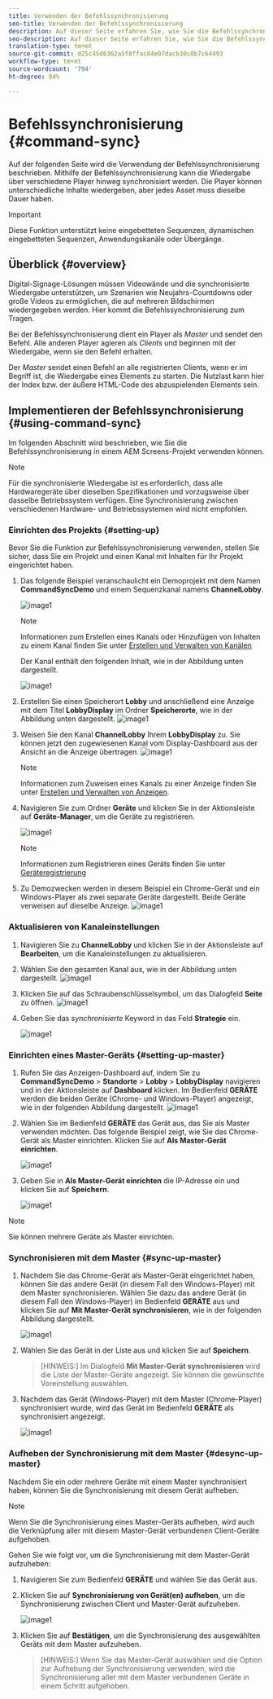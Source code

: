 ```yaml
---
title: Verwenden der Befehlssynchronisierung
seo-title: Verwenden der Befehlssynchronisierung
description: Auf dieser Seite erfahren Sie, wie Sie die Befehlssynchronisierung verwenden.
seo-description: Auf dieser Seite erfahren Sie, wie Sie die Befehlssynchronisierung verwenden.
translation-type: tm+mt
source-git-commit: d25c45d6362a5f8ffac84e07dacb30c0b7c64493
workflow-type: tm+mt
source-wordcount: '794'
ht-degree: 94%

---
```



# Befehlssynchronisierung {#command-sync}

Auf der folgenden Seite wird die Verwendung der Befehlssynchronisierung beschrieben. Mithilfe der Befehlssynchronisierung kann die Wiedergabe über verschiedene Player hinweg synchronisiert werden. Die Player können unterschiedliche Inhalte wiedergeben, aber jedes Asset muss dieselbe Dauer haben.

>[!IMPORTANT]
>
>Diese Funktion unterstützt keine eingebetteten Sequenzen, dynamischen eingebetteten Sequenzen, Anwendungskanäle oder Übergänge.

## Überblick {#overview}

Digital-Signage-Lösungen müssen Videowände und die synchronisierte Wiedergabe unterstützen, um Szenarien wie Neujahrs-Countdowns oder große Videos zu ermöglichen, die auf mehreren Bildschirmen wiedergegeben werden. Hier kommt die Befehlssynchronisierung zum Tragen.

Bei der Befehlssynchronisierung dient ein Player als *Master* und sendet den Befehl. Alle anderen Player agieren als *Clients* und beginnen mit der Wiedergabe, wenn sie den Befehl erhalten.

Der *Master* sendet einen Befehl an alle registrierten Clients, wenn er im Begriff ist, die Wiedergabe eines Elements zu starten. Die Nutzlast kann hier der Index bzw. der äußere HTML-Code des abzuspielenden Elements sein.

## Implementieren der Befehlssynchronisierung {#using-command-sync}

Im folgenden Abschnitt wird beschrieben, wie Sie die Befehlssynchronisierung in einem AEM Screens-Projekt verwenden können.

>[!NOTE]
>
>Für die synchronisierte Wiedergabe ist es erforderlich, dass alle Hardwaregeräte über dieselben Spezifikationen und vorzugsweise über dasselbe Betriebssystem verfügen. Eine Synchronisierung zwischen verschiedenen Hardware- und Betriebssystemen wird nicht empfohlen.

### Einrichten des Projekts {#setting-up}

Bevor Sie die Funktion zur Befehlssynchronisierung verwenden, stellen Sie sicher, dass Sie ein Projekt und einen Kanal mit Inhalten für Ihr Projekt eingerichtet haben.

1. Das folgende Beispiel veranschaulicht ein Demoprojekt mit dem Namen **CommandSyncDemo** und einem Sequenzkanal namens **ChannelLobby**.

   ![image1](assets/command-sync/command-sync1-1.png)

   >[!NOTE]
   >
   >Informationen zum Erstellen eines Kanals oder Hinzufügen von Inhalten zu einem Kanal finden Sie unter [Erstellen und Verwalten von Kanälen](/help/user-guide/managing-channels.md)

   Der Kanal enthält den folgenden Inhalt, wie in der Abbildung unten dargestellt.

   ![image1](assets/command-sync/command-sync2-1.png)

1. Erstellen Sie einen Speicherort **Lobby** und anschließend eine Anzeige mit dem Titel **LobbyDisplay** im Ordner **Speicherorte**, wie in der Abbildung unten dargestellt.
   ![image1](assets/command-sync/command-sync3-1.png)

1. Weisen Sie den Kanal **ChannelLobby** Ihrem **LobbyDisplay** zu. Sie können jetzt den zugewiesenen Kanal vom Display-Dashboard aus der Ansicht an die Anzeige übertragen.
   ![image1](assets/command-sync/command-sync4-1.png)

   >[!NOTE]
   >
   >Informationen zum Zuweisen eines Kanals zu einer Anzeige finden Sie unter [Erstellen und Verwalten von Anzeigen](/help/user-guide/managing-displays.md).

1. Navigieren Sie zum Ordner **Geräte** und klicken Sie in der Aktionsleiste auf **Geräte-Manager**, um die Geräte zu registrieren.

   ![image1](assets/command-sync5.png)

   >[!NOTE]
   >
   >Informationen zum Registrieren eines Geräts finden Sie unter [Geräteregistrierung](/help/user-guide/device-registration.md)

1. Zu Demozwecken werden in diesem Beispiel ein Chrome-Gerät und ein Windows-Player als zwei separate Geräte dargestellt. Beide Geräte verweisen auf dieselbe Anzeige.
   ![image1](assets/command-sync6.png)

### Aktualisieren von Kanaleinstellungen

1. Navigieren Sie zu **ChannelLobby** und klicken Sie in der Aktionsleiste auf **Bearbeiten**, um die Kanaleinstellungen zu aktualisieren.

1. Wählen Sie den gesamten Kanal aus, wie in der Abbildung unten dargestellt.
   ![image1](assets/command-sync/command-sync7-1.png)

1. Klicken Sie auf das Schraubenschlüsselsymbol, um das Dialogfeld **Seite** zu öffnen.
   ![image1](assets/command-sync/command-sync8-1.png)

1. Geben Sie das *synchronisierte* Keyword in das Feld **Strategie** ein.

   ![image1](assets/command-sync/command-sync9-1.png)


### Einrichten eines Master-Geräts {#setting-up-master}

1. Rufen Sie das Anzeigen-Dashboard auf, indem Sie zu **CommandSyncDemo** > **Standorte** > **Lobby** > **LobbyDisplay** navigieren und in der Aktionsleiste auf **Dashboard** klicken.
Im Bedienfeld **GERÄTE** werden die beiden Geräte (Chrome- und Windows-Player) angezeigt, wie in der folgenden Abbildung dargestellt.
   ![image1](assets/command-sync/command-sync10-1.png)

1. Wählen Sie im Bedienfeld **GERÄTE** das Gerät aus, das Sie als Master verwenden möchten. Das folgende Beispiel zeigt, wie Sie das Chrome-Gerät als Master einrichten. Klicken Sie auf **Als Master-Gerät einrichten**.

   ![image1](assets/command-sync/command-sync11-1.png)

1. Geben Sie in **Als Master-Gerät einrichten** die IP-Adresse ein und klicken Sie auf **Speichern**.

   ![image1](assets/command-sync/command-sync12-1.png)

>[!NOTE]
>
>Sie können mehrere Geräte als Master einrichten.

### Synchronisieren mit dem Master {#sync-up-master}

1. Nachdem Sie das Chrome-Gerät als Master-Gerät eingerichtet haben, können Sie das andere Gerät (in diesem Fall den Windows-Player) mit dem Master synchronisieren.
Wählen Sie dazu das andere Gerät (in diesem Fall den Windows-Player) im Bedienfeld **GERÄTE** aus und klicken Sie auf **Mit Master-Gerät synchronisieren**, wie in der folgenden Abbildung dargestellt.

   ![image1](assets/command-sync/command-sync13-1.png)

1. Wählen Sie das Gerät in der Liste aus und klicken Sie auf **Speichern**.

   >[HINWEIS:]
   > Im Dialogfeld **Mit Master-Gerät synchronisieren** wird die Liste der Master-Geräte angezeigt. Sie können die gewünschte Voreinstellung auswählen.

1. Nachdem das Gerät (Windows-Player) mit dem Master (Chrome-Player) synchronisiert wurde, wird das Gerät im Bedienfeld **GERÄTE** als synchronisiert angezeigt.

   ![image1](assets/command-sync/command-sync14-1.png)

### Aufheben der Synchronisierung mit dem Master {#desync-up-master}

Nachdem Sie ein oder mehrere Geräte mit einem Master synchronisiert haben, können Sie die Synchronisierung mit diesem Gerät aufheben.

>[!NOTE]
>
>Wenn Sie die Synchronisierung eines Master-Geräts aufheben, wird auch die Verknüpfung aller mit diesem Master-Gerät verbundenen Client-Geräte aufgehoben.

Gehen Sie wie folgt vor, um die Synchronisierung mit dem Master-Gerät aufzuheben:

1. Navigieren Sie zum Bedienfeld **GERÄTE** und wählen Sie das Gerät aus.

1. Klicken Sie auf **Synchronisierung von Gerät(en) aufheben**, um die Synchronisierung zwischen Client und Master-Gerät aufzuheben.

   ![image1](assets/command-sync/command-sync15-1.png)

1. Klicken Sie auf **Bestätigen**, um die Synchronisierung des ausgewählten Geräts mit dem Master aufzuheben.

   >[HINWEIS:]
   > Wenn Sie das Master-Gerät auswählen und die Option zur Aufhebung der Synchronisierung verwenden, wird die Synchronisierung aller mit dem Master verbundenen Geräte in einem Schritt aufgehoben.
